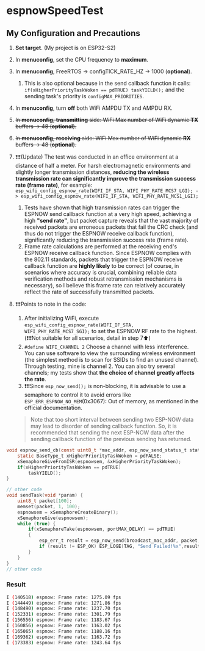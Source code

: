# espnowSpeedTest

## My Configuration and Precautions

1. **Set target**. (My project is on ESP32-S2)
2. In **menuconfig**, set the CPU frequency to **maximum**.
3. In **menuconfig**, FreeRTOS -> configTICK_RATE_HZ -> 1000 (**optional**).
   1. This is also optional because in the send callback function it calls: `if(xHigherPriorityTaskWoken == pdTRUE) taskYIELD();` and the sending task's priority is `configMAX_PRIORITIES`.
4. In **menuconfig**, turn **off** both WiFi AMPDU TX and AMPDU RX.
5. ~~In **menuconfig**, **transmitting** side: WiFi Max number of WiFi dynamic **TX** buffers -> 48 (**optional**).~~
6. ~~In **menuconfig**, **receiving** side: WiFi Max number of WiFi dynamic **RX** buffers -> 48 (**optional**).~~
7. ❗️❗️❗️(Update) The test was conducted in an office environment at a distance of half a meter. For harsh electromagnetic environments and slightly longer transmission distances, **reducing the wireless transmission rate can significantly improve the transmission success rate (frame rate)**, for example: `esp_wifi_config_espnow_rate(WIFI_IF_STA, WIFI_PHY_RATE_MCS7_LGI); -> esp_wifi_config_espnow_rate(WIFI_IF_STA, WIFI_PHY_RATE_MCS1_LGI);`
   1. Tests have shown that high transmission rates can trigger the ESPNOW send callback function at a very high speed, achieving a high **"send rate"**, but packet capture reveals that the vast majority of received packets are erroneous packets that fail the CRC check (and thus do not trigger the ESPNOW receive callback function), significantly reducing the transmission success rate (frame rate).
   2. Frame rate calculations are performed at the receiving end's ESPNOW receive callback function. Since ESPNOW complies with the 802.11 standards, packets that trigger the ESPNOW receive callback function are **highly likely** to be correct (of course, in scenarios where accuracy is crucial, combining reliable data verification methods and robust retransmission mechanisms is necessary), so I believe this frame rate can relatively accurately reflect the rate of successfully transmitted packets.
8. ❗️❗️❗️Points to note in the code:
   1. After initializing WiFi, execute `esp_wifi_config_espnow_rate(WIFI_IF_STA, WIFI_PHY_RATE_MCS7_SGI);` to set the ESPNOW RF rate to the highest. (❗️❗️❗️Not suitable for all scenarios, detail in step 7⬆️)
   2. `#define WIFI_CHANNEL 2` Choose a channel with less interference. You can use software to view the surrounding wireless environment (the simplest method is to scan for SSIDs to find an unused channel). Through testing, mine is channel 2. You can also try several channels; my tests show that **the choice of channel greatly affects the rate**.
   3. ❗️❗️❗️Since `esp_now_send();` is non-blocking, it is advisable to use a semaphore to control it to avoid errors like `ESP_ERR_ESPNOW_NO_MEM`(0x3067): Out of memory, as mentioned in the official documentation.

	> Note that too short interval between sending two ESP-NOW data may lead to disorder of sending callback function. So, it is recommended that sending the next ESP-NOW data after the sending callback function of the previous sending has returned.

```C
void espnow_send_cb(const uint8_t *mac_addr, esp_now_send_status_t status) {
    static BaseType_t xHigherPriorityTaskWoken = pdFALSE;
    xSemaphoreGiveFromISR(espnowsem, &xHigherPriorityTaskWoken);
    if(xHigherPriorityTaskWoken == pdTRUE)
        taskYIELD();
}

// other code
void sendTask(void *param) {
    uint8_t packet[100];
    memset(packet, 1, 100);
    espnowsem = xSemaphoreCreateBinary();
    xSemaphoreGive(espnowsem);
    while (true) {
        if(xSemaphoreTake(espnowsem, portMAX_DELAY) == pdTRUE)
        {
            esp_err_t result = esp_now_send(broadcast_mac_addr, packet, sizeof(packet));
            if (result != ESP_OK) ESP_LOGE(TAG, "Send Failed!%x",result);
        }
    }
}
// other code
```



### Result

```bash
I (140518) espnow: Frame rate: 1275.09 fps
I (144449) espnow: Frame rate: 1271.86 fps
I (148490) espnow: Frame rate: 1237.70 fps
I (152331) espnow: Frame rate: 1301.79 fps
I (156556) espnow: Frame rate: 1183.67 fps
I (160856) espnow: Frame rate: 1163.02 fps
I (165065) espnow: Frame rate: 1188.16 fps
I (169362) espnow: Frame rate: 1163.72 fps
I (173383) espnow: Frame rate: 1243.64 fps
```

